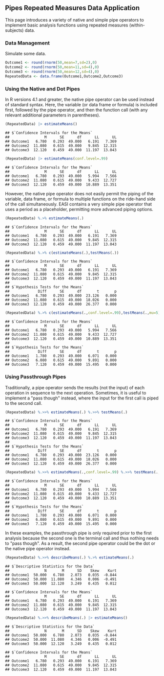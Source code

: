 ## Pipes Repeated Measures Data Application

This page introduces a variety of native and simple pipe operators to implement basic analysis functions using repeated measures (within-subjects) data.

### Data Management

Simulate some data.

```r
Outcome1 <- round(rnorm(50,mean=7,sd=2),0)
Outcome2 <- round(rnorm(50,mean=11,sd=4),0)
Outcome3 <- round(rnorm(50,mean=12,sd=4),0)
RepeatedData <- data.frame(Outcome1,Outcome2,Outcome3)
```

### Using the Native and Dot Pipes

In R versions 4.1 and greater, the native pipe operator can be used instead of standard syntax. Here, the variable (or data frame or formula) is included first, followed by the pipe operator, and then the function call (with any relevant additional parameters in parentheses). 

```r
(RepeatedData) |> estimateMeans()
```

```
## $`Confidence Intervals for the Means`
##                M      SE      df      LL      UL
## Outcome1   6.780   0.293  49.000   6.191   7.369
## Outcome2  11.080   0.615  49.000   9.845  12.315
## Outcome3  12.120   0.459  49.000  11.197  13.043
```

```r
(RepeatedData) |> estimateMeans(conf.level=.99)
```

```
## $`Confidence Intervals for the Means`
##                M      SE      df      LL      UL
## Outcome1   6.780   0.293  49.000   5.994   7.566
## Outcome2  11.080   0.615  49.000   9.433  12.727
## Outcome3  12.120   0.459  49.000  10.889  13.351
```

However, the native pipe operator does not easily permit the piping of the variable, data frame, or formula to multiple functions on the ride-hand side of the call simultaneously. EASI contains a very simple pipe operator that uses a period as a placeholder, permitting more advanced piping options.

```r
(RepeatedData) %.>% estimateMeans(.)
```

```
## $`Confidence Intervals for the Means`
##                M      SE      df      LL      UL
## Outcome1   6.780   0.293  49.000   6.191   7.369
## Outcome2  11.080   0.615  49.000   9.845  12.315
## Outcome3  12.120   0.459  49.000  11.197  13.043
```

```r
(RepeatedData) %.>% c(estimateMeans(.),testMeans(.))
```

```
## $`Confidence Intervals for the Means`
##                M      SE      df      LL      UL
## Outcome1   6.780   0.293  49.000   6.191   7.369
## Outcome2  11.080   0.615  49.000   9.845  12.315
## Outcome3  12.120   0.459  49.000  11.197  13.043
## 
## $`Hypothesis Tests for the Means`
##             Diff      SE      df       t       p
## Outcome1   6.780   0.293  49.000  23.126   0.000
## Outcome2  11.080   0.615  49.000  18.026   0.000
## Outcome3  12.120   0.459  49.000  26.377   0.000
```

```r
(RepeatedData) %.>% c(estimateMeans(.,conf.level=.99),testMeans(.,mu=5))
```

```
## $`Confidence Intervals for the Means`
##                M      SE      df      LL      UL
## Outcome1   6.780   0.293  49.000   5.994   7.566
## Outcome2  11.080   0.615  49.000   9.433  12.727
## Outcome3  12.120   0.459  49.000  10.889  13.351
## 
## $`Hypothesis Tests for the Means`
##             Diff      SE      df       t       p
## Outcome1   1.780   0.293  49.000   6.071   0.000
## Outcome2   6.080   0.615  49.000   9.891   0.000
## Outcome3   7.120   0.459  49.000  15.495   0.000
```

### Using Passthrough Pipes

Traditionally, a pipe operator sends the results (not the input) of each operation in sequence to the next operation. Sometimes, it is useful to implement a "pass though" instead, where the input for the first call is piped to the second call.

```r
(RepeatedData) %.>>% estimateMeans(.) %.>>% testMeans(.)
```

```
## $`Confidence Intervals for the Means`
##                M      SE      df      LL      UL
## Outcome1   6.780   0.293  49.000   6.191   7.369
## Outcome2  11.080   0.615  49.000   9.845  12.315
## Outcome3  12.120   0.459  49.000  11.197  13.043
## 
## $`Hypothesis Tests for the Means`
##             Diff      SE      df       t       p
## Outcome1   6.780   0.293  49.000  23.126   0.000
## Outcome2  11.080   0.615  49.000  18.026   0.000
## Outcome3  12.120   0.459  49.000  26.377   0.000
```

```r
(RepeatedData) %.>>% estimateMeans(.,conf.level=.99) %.>>% testMeans(.,mu=5)
```

```
## $`Confidence Intervals for the Means`
##                M      SE      df      LL      UL
## Outcome1   6.780   0.293  49.000   5.994   7.566
## Outcome2  11.080   0.615  49.000   9.433  12.727
## Outcome3  12.120   0.459  49.000  10.889  13.351
## 
## $`Hypothesis Tests for the Means`
##             Diff      SE      df       t       p
## Outcome1   1.780   0.293  49.000   6.071   0.000
## Outcome2   6.080   0.615  49.000   9.891   0.000
## Outcome3   7.120   0.459  49.000  15.495   0.000
```

In these examples, the passthrough pipe is only required prior to the first analysis because the second one is the terminal call and thus nothing needs to "pass though". As a result, the second pipe operator could be the dot or the native pipe operator instead.

```r
(RepeatedData) %.>>% describeMeans(.) %.>% estimateMeans(.)
```

```
## $`Descriptive Statistics for the Data`
##                N       M      SD    Skew    Kurt
## Outcome1  50.000   6.780   2.073   0.035  -0.844
## Outcome2  50.000  11.080   4.346   0.006  -0.491
## Outcome3  50.000  12.120   3.249   0.435   0.012
```

```
## $`Confidence Intervals for the Means`
##                M      SE      df      LL      UL
## Outcome1   6.780   0.293  49.000   6.191   7.369
## Outcome2  11.080   0.615  49.000   9.845  12.315
## Outcome3  12.120   0.459  49.000  11.197  13.043
```

```r
(RepeatedData) %.>>% describeMeans(.) |> estimateMeans()
```

```
## $`Descriptive Statistics for the Data`
##                N       M      SD    Skew    Kurt
## Outcome1  50.000   6.780   2.073   0.035  -0.844
## Outcome2  50.000  11.080   4.346   0.006  -0.491
## Outcome3  50.000  12.120   3.249   0.435   0.012
```

```
## $`Confidence Intervals for the Means`
##                M      SE      df      LL      UL
## Outcome1   6.780   0.293  49.000   6.191   7.369
## Outcome2  11.080   0.615  49.000   9.845  12.315
## Outcome3  12.120   0.459  49.000  11.197  13.043
```
